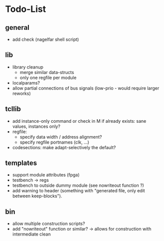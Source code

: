 # Todo-List

## general
- add check (nagelfar shell script)

## lib
- library cleanup
  - merge similar data-structs
  - only one regfile per module
- localparams?
- allow partial connections of bus signals (low-prio - would require larger reworks)

## tcllib
- add instance-only command or check in M if already exists: sane values, instances only?
- regfile:
  - specify data width / address alignment?
  - specify regfile portnames (clk, ...)
- codesections: make adapt-selectively the default?

## templates
- support module attributes (fpga)
- testbench -> regs
- testbench to outside dummy module (see nowriteout function ?)
- add warning to header (something with "generated file, only edit between keep-blocks").

## bin
- allow multiple construction scripts?
- add "nowriteout" function or similar? -> allows for construction with intermediate clean

